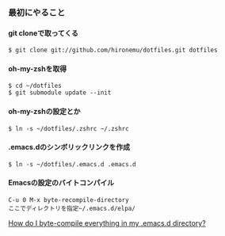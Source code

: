 ### 最初にやること

#### git cloneで取ってくる

	$ git clone git://github.com/hironemu/dotfiles.git dotfiles

#### oh-my-zshを取得
	$ cd ~/dotfiles
	$ git submodule update --init 

#### oh-my-zshの設定とか

	$ ln -s ~/dotfiles/.zshrc ~/.zshrc 
	
#### .emacs.dのシンボリックリンクを作成

	$ ln -s ~/dotfiles/.emacs.d .emacs.d

#### Emacsの設定のバイトコンパイル

	C-u 0 M-x byte-recompile-directory
	ここでディレクトリを指定~/.emacs.d/elpa/
	

[How do I byte-compile everything in my .emacs.d directory?](http://stackoverflow.com/questions/1217180/how-do-i-byte-compile-everything-in-my-emacs-d-directory)
